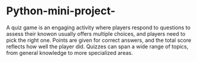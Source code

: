 # Python-mini-project-
A quiz game is an engaging activity where players respond to questions to assess their knowon usually offers multiple choices, and players need to pick the right one. Points are given for correct answers, and the total score reflects how well the player did. Quizzes can span a wide range of topics, from general knowledge to more specialized areas.

